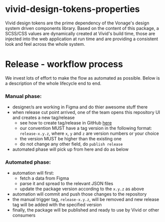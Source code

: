 # vivid-design-tokens-properties

Vivid design tokens are the prime dependency of the Vonage's design system driven components library.
Based on the content of this package, a SCSS/CSS values are dynamically created at Vivid's build time, those are injected into the web application at run time and are providing a consistent look and feel across the whole system.

# Release - workflow process

We invest lots of effort to make the flow as automated as possible.
Below is a description of the whole lifecycle end to end.

### Manual phase:
- designer/s are working in Figma and do thier awesome stuff there
- when release cut point arrived, one of the team opens this repository UI and creates a new tag/release
	- see how to create tag/release in GitHub [here](https://docs.github.com/en/free-pro-team@latest/github/administering-a-repository/managing-releases-in-a-repository)
	- our convention MUST have a tag version in the following format: `release-x.y.z`, where `x`, `y` and `z` are version numbers or your choice
	- the version MUST be higher than the existing one
	- do not change any other field, do `publish release`
- automated phase will pick up from here and do as below

### Automated phase:
- automation will first:
	- fetch a data from Figma
	- parse it and spread to the relevant JSON files
	- update the package version according to the `x.y.z` as above
- automation will commit and push those changes to the repository
- the manual trigger tag, `release-x.y.z`, will be removed and new release tag will be added with the specified version
- finally, the package will be published and ready to use by Vivid or other consumers
